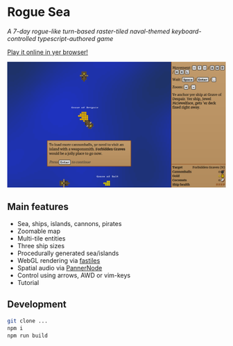 # Rogue Sea

*A 7-day rogue-like turn-based raster-tiled naval-themed keyboard-controlled typescript-authored game*

[Play it online in yer browser!](https://ondras.github.io/rogue-sea/)

![Screenshot](screenshot.png)

## Main features

  - Sea, ships, islands, cannons, pirates
  - Zoomable map
  - Multi-tile entities
  - Three ship sizes
  - Procedurally generated sea/islands
  - WebGL rendering via [fastiles](https://github.com/ondras/fastiles)
  - Spatial audio via [PannerNode](https://developer.mozilla.org/en-US/docs/Web/API/PannerNode)
  - Control using arrows, AWD or vim-keys
  - Tutorial

## Development

```sh
git clone ...
npm i
npm run build
```
